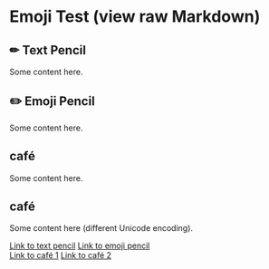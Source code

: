 # Emoji Test (view raw Markdown)

## ✏ Text Pencil
Some content here.

## ✏️ Emoji Pencil  
Some content here.

## café
Some content here.

## café
Some content here (different Unicode encoding).

[Link to text pencil](#text-pencil)
[Link to emoji pencil](#emoji-pencil)  
[Link to café 1](#café)
[Link to café 2](#café)
